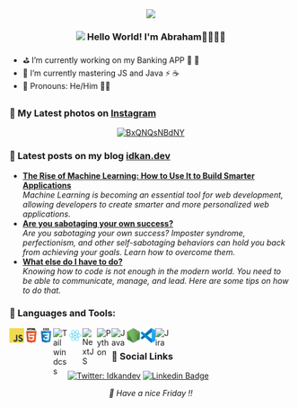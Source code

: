 <p align="center" width="300">
   <img align="center" width="200" src="https://user-images.githubusercontent.com/30185415/169720299-4a168dea-838f-4c55-bbd6-ae61868e7788.png" />
   <h3 align="center">
       <img src="https://github.com/TheDudeThatCode/TheDudeThatCode/blob/master/Assets/Hi.gif" width="20" />
        Hello World! I'm Abraham👨🏻‍💻👀
    </h3>
</p>

- ⛳️ I’m currently working on my Banking APP 🏦 🚧
- 🌱 I’m currently mastering JS and Java ⚡️ ☕️
- 📗 Pronouns: He/Him 🤵🏻

##

### 📸 My Latest photos on [Instagram](https://instagram.com/idkan.dev)
<p align="center">
  <a href="https://instagram.com/p/BxQNQsNBdNY"><img src="https://instagram.fkiv3-1.fna.fbcdn.net/v/t51.2885-15/59651612_2335177836767527_2178752904217639050_n.jpg?stp=dst-jpg_e35_p1080x1080&_nc_ht=instagram.fkiv3-1.fna.fbcdn.net&_nc_cat=107&_nc_ohc=fzdWg5J3ChAAX-jYvIA&edm=APU89FABAAAA&ccb=7-5&oh=00_AfDWfmHEwDzoswanXUFtYiJ7S7J7U3uihQliz2YlrUjKGA&oe=64ED0780&_nc_sid=bc0c2c" alt="BxQNQsNBdNY" width="200" /></a>
</p>

### 📝 Latest posts on my blog [idkan.dev](https://idkan.dev)
<ul>
  <li><a href="https://idkan.dev/blog/the-rise-of-machine-learning"><b>The Rise of Machine Learning: How to Use It to Build Smarter Applications</b></a><br><i>Machine Learning is becoming an essential tool for web development, allowing developers to create smarter and more personalized web applications.</i></li>
	<li><a href="https://idkan.dev/blog/are-you-sabotaging-yourself"><b>Are you sabotaging your own success?</b></a><br><i>Are you sabotaging your own success? Imposter syndrome, perfectionism, and other self-sabotaging behaviors can hold you back from achieving your goals. Learn how to overcome them.</i></li>
	<li><a href="https://idkan.dev/blog/what-else-do-i-have-to-do"><b>What else do I have to do?</b></a><br><i>Knowing how to code is not enough in the modern world. You need to be able to communicate, manage, and lead. Here are some tips on how to do that.</i></li>
</ul>

### 🧰 Languages and Tools:

<img align="left" alt="JavaScript" width="26px" src="https://raw.githubusercontent.com/github/explore/80688e429a7d4ef2fca1e82350fe8e3517d3494d/topics/javascript/javascript.png" >
<img align="left" alt="HTML5" width="26px" src="https://raw.githubusercontent.com/github/explore/80688e429a7d4ef2fca1e82350fe8e3517d3494d/topics/html/html.png" />
<img align="left" alt="CSS" width="26px" src="https://raw.githubusercontent.com/github/explore/80688e429a7d4ef2fca1e82350fe8e3517d3494d/topics/css/css.png" />
<img align="left" alt="Tailwindcss" width="26px" src="https://user-images.githubusercontent.com/30185415/164992856-41596df6-d662-4b67-bb7e-2bd79db83e60.png" />
<img align="left" alt="React" width="26px" src="https://raw.githubusercontent.com/github/explore/80688e429a7d4ef2fca1e82350fe8e3517d3494d/topics/react/react.png" />
<img align="left" alt="NextJS" width="26px" src="https://user-images.githubusercontent.com/30185415/164992945-36b8ad24-7829-474e-b94d-31735e22bc36.png" />
<img align="left" alt="Python" width="26px" src="https://user-images.githubusercontent.com/30185415/167071368-03ae7ef1-b474-4f93-89c0-3bf0e2e11c5a.png" />
<img align="left" alt="Java" width="26px" src="https://user-images.githubusercontent.com/30185415/167071221-3ce0ad54-a03e-464a-8127-5d181bc38e2e.png" />
<img align="left" alt="Git" width="26px" src="https://raw.githubusercontent.com/github/explore/80688e429a7d4ef2fca1e82350fe8e3517d3494d/topics/nodejs/nodejs.png" />
<img align="left" alt="Visual Studio Code" width="26px" src="https://raw.githubusercontent.com/github/explore/80688e429a7d4ef2fca1e82350fe8e3517d3494d/topics/visual-studio-code/visual-studio-code.png" />
<img align="left" alt="Jira" width="26px" src="https://user-images.githubusercontent.com/30185415/167071605-118e9e2a-233a-4518-892a-092f95e96c27.png" />

<br />

### 📍 Social Links
[![Twitter: Idkandev](https://img.shields.io/twitter/follow/idkandev?style=social)](https://twitter.com/idkandev)
[![Linkedin Badge](https://img.shields.io/badge/-Abraham_Serena-blue?style=flat-square&logo=Linkedin&logoColor=white&link=https://www.linkedin.com/in/abraham-serena/)](https://www.linkedin.com/in/abraham-serena/)
<br />

<p align="center">
  <i>📅 Have a nice Friday !!</i>
</p>
